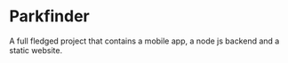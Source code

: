 # Parkfinder

A full fledged project that contains a mobile app, a node js backend and a static website.
